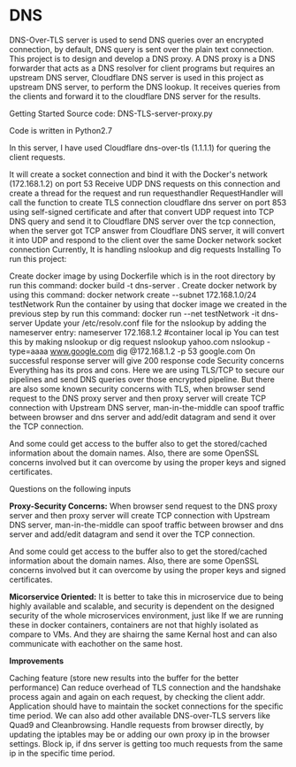 # DNS

DNS-Over-TLS server is used to send DNS queries over an encrypted connection, by default, DNS query is sent over the plain text connection. This project is to design and develop a DNS proxy. A DNS proxy is a DNS forwarder that acts as a DNS resolver for client programs but requires an upstream DNS server, Cloudflare DNS server is used in this project as upstream DNS server, to perform the DNS lookup. It receives queries from the clients and forward it to the cloudflare DNS server for the results.

Getting Started
Source code: DNS-TLS-server-proxy.py

Code is written in Python2.7

In this server, I have used Cloudflare dns-over-tls (1.1.1.1) for quering the client requests.

It will create a socket connection and bind it with the Docker's network (172.168.1.2) on port 53
Receive UDP DNS requests on this connection and create a thread for the request and run requesthandler
RequestHandler will call the function to create TLS connection cloudflare dns server on port 853 using self-signed certificate and after that convert UDP request into TCP DNS query and send it to Cloudflare DNS server over the tcp connection, when the server got TCP answer from Cloudflare DNS server, it will convert it into UDP and respond to the client over the same Docker network socket connection
Currently, It is handling nslookup and dig requests
Installing
To run this project:

Create docker image by using Dockerfile which is in the root directory by run this command:
docker build -t dns-server .
Create docker network by using this command:
docker network create --subnet 172.168.1.0/24 testNetwork
Run the container by using that docker image we created in the previous step by run this command:
docker run --net testNetwork -it dns-server
Update your /etc/resolv.conf file for the nslookup by adding the nameserver entry:
nameserver 172.168.1.2 #container local ip
You can test this by making nslookup or dig request
nslookup yahoo.com
nslookup -type=aaaa www.google.com
dig @172.168.1.2 -p 53 google.com
On successful response server will give 200 response code
Security concerns
Everything has its pros and cons. Here we are using TLS/TCP to secure our pipelines and send DNS queries over those encrypted pipeline. But there are also some known security concerns with TLS, when browser send request to the DNS proxy server and then proxy server will create TCP connection with Upstream DNS server, man-in-the-middle can spoof traffic between browser and dns server and add/edit datagram and send it over the TCP connection.

And some could get access to the buffer also to get the stored/cached information about the domain names. Also, there are some OpenSSL concerns involved but it can overcome by using the proper keys and signed certificates.


Questions on the following inputs

**Proxy-Security Concerns:**
When browser send request to the DNS proxy server and then proxy server will create TCP connection with Upstream DNS server, man-in-the-middle can spoof traffic between browser and dns server and add/edit datagram and send it over the TCP connection.

And some could get access to the buffer also to get the stored/cached information about the domain names. Also, there are some OpenSSL concerns involved but it can overcome by using the proper keys and signed certificates.


**Micorservice Oriented:**
It is better to take this in microservice due to being highly available and scalable, and security is dependent on the designed security of the whole microservices environment, just like If we are running these in docker containers, containers are not that highly isolated as compare to VMs. And they are shairng the same Kernal host and can also communicate with eachother on the same host.

**Improvements**

Caching feature (store new results into the buffer for the better performance)
Can reduce overhead of TLS connection and the handshake process again and again on each request, by checking the client addr. Application should have to maintain the socket connections for the specific time period.
We can also add other available DNS-over-TLS servers like Quad9 and Cleanbrowsing.
Handle requests from browser directly, by updating the iptables may be or adding our own proxy ip in the browser settings.
Block ip, if dns server is getting too much requests from the same ip in the specific time period.
